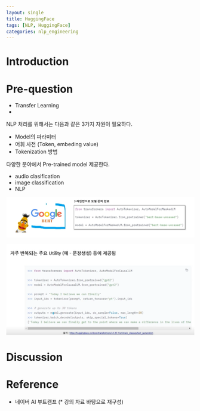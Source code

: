 ```yaml
---
layout: single
title: HuggingFace
tags: [NLP, HuggingFace]
categories: nlp_engineering
---
```

# Introduction


# Pre-question
- Transfer Learning
- 

NLP 처리를 위해서는 다음과 같은 3가지 자원이 필요하다.
- Model의 파라미터
- 어휘 사전 (Token, embeding value)
- Tokenization 방법

다양한 분야에서 Pre-trained model 제공한다.
- audio clasification
- image classification
- NLP

![](./../../../assets/images/2022-10-25-Huggingface_images/1666665319176.png)

![](./../../../assets/images/2022-10-25-Huggingface_images/1666665395378.png)


# Discussion

# Reference
- 네이버 AI 부트캠프 (* 강의 자료 바탕으로 재구성)